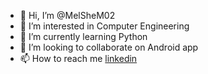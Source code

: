 - 👋 Hi, I’m @MelSheM02
- 👀 I’m interested in Computer Engineering
- 🌱 I’m currently learning Python
- 💞️ I’m looking to collaborate on Android app
- 📫 How to reach me [linkedin](https://www.linkedin.com)

<!---
MelSheM02/MelSheM02 is a ✨ special ✨ repository because its `README.md` (this file) appears on your GitHub profile.
You can click the Preview link to take a look at your changes.
--->
